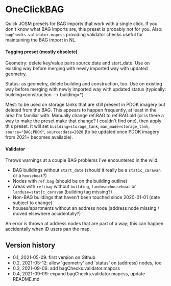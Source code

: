 # OneClickBAG
Quick JOSM presets for BAG imports that work with a single click.  If you don't know what BAG imports are, this preset is probably not for you.  Also: `bagChecks.validator.mapcss` providing validator checks useful for maintaining the BAG import in NL.

#### Tagging preset (mostly obsolete)
Geometry: delete key/value pairs source:date and start_date. Use on existing way before merging with newly imported way with updated geometry.

Status: as geometry, delete building and construction, too.  Use on existing way before merging with newly imported way with updated status (typically: building=construction --> building=*)

Mest: to be used on storage tanks that are still present in PDOK imagery but deleted from the BAG.  This appears to happen frequently, at least in the area I'm familiar with.  Manually change ref:BAG to ref:BAG:old (or is there a way to make the preset make that change?  I couldn't find one), then apply this preset.  It will set `building=storage_tank`, `man_made=storage_tank`, `source="BAG;PDOK"`, `source:date=2020` (to be updated once PDOK imagery from 2021+ becomes available).

#### Validator
Throws warnings at a couple BAG problems I've encountered in the wild:
* BAG buildings without `start_date` (should it really be a `static_caravan` or a `houseboat`?)
* Nodes with `ref:bag` (should be on the building outline)
* Areas with `ref:bag` without `building`, `landuse=houseboat` or `landuse=static_caravan` (building tag missing?)
* Non-BAG buildings that haven't been touched since 2020-01-01 (date subject to change)
* houses/apartments without an address node (address node missing / moved elsewhere accidentally?)

An error is thrown at address nodes that are part of a way; this can happen accidentally when iD users pan the map.

## Version history
* 0.1, 2021-05-09: first version on Github
* 0.2, 2021-05-12: allow 'geometry' and 'status' on (address) nodes, too
* 0.3, 2021-09-06: add bagChecks.validator.mapcss
* 0.4, 2021-09-09: expand bagChecks.validator.mapcss, update README.md
